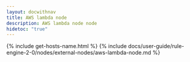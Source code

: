 ```yaml
---
layout: docwithnav
title: AWS lambda node
description: AWS lambda node node
hidetoc: "true"
---
```


{% include get-hosts-name.html %}
{% include docs/user-guide/rule-engine-2-0/nodes/external-nodes/aws-lambda-node.md %}

